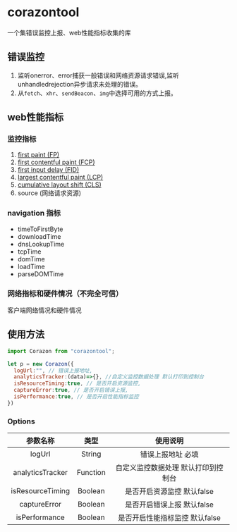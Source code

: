 # corazontool #

一个集错误监控上报、web性能指标收集的库

## 错误监控

1. 监听onerror、error捕获一般错误和网络资源请求错误,监听unhandledrejection异步请求未处理的错误。
2. 从`fetch`、`xhr`、`sendBeacon`、`img`中选择可用的方式上报。
## web性能指标

### 监控指标
1. [first paint (FP)](https://developer.mozilla.org/en-US/docs/Glossary/First_paint)
2. [first contentful paint (FCP)](https://developer.mozilla.org/en-US/docs/Glossary/First_contentful_paint)
3. [first input delay (FID)](https://developer.mozilla.org/en-US/docs/Glossary/First_input_delay)
4. [largest contentful paint (LCP)](https://developer.mozilla.org/en-US/docs/Web/API/LargestContentfulPaint)
5. [cumulative layout shift (CLS)](https://web.dev/cls/)
6. source (网络请求资源)

### navigation 指标

* timeToFirstByte
* downloadTime
* dnsLookupTime
* tcpTime
* domTime
* loadTime
* parseDOMTime

### 网络指标和硬件情况（不完全可信）

客户端网络情况和硬件情况
## 使用方法 ##

```js
import Corazon from "corazontool";

let p = new Corazon({
  logUrl:"", // 错误上报地址,
  analyticsTracker:(data)=>{}, //自定义监控数据处理 默认打印到控制台
  isResourceTiming:true, // 是否开启资源监控,
  captureError:true, // 是否开启错误上报,
  isPerformance:true, // 是否开启性能指标监控
})

```

### Options

|     参数名称     |   类型   |              使用说明               |
| :--------------: | :------: | :---------------------------------: |
|      logUrl      |  String  |         错误上报地址   必填         |
| analyticsTracker | Function | 自定义监控数据处理 默认打印到控制台 |
| isResourceTiming | Boolean  |     是否开启资源监控 默认false      |
|   captureError   | Boolean  |     是否开启错误上报 默认false      |
|  isPerformance   | Boolean  |   是否开启性能指标监控 默认false    |
